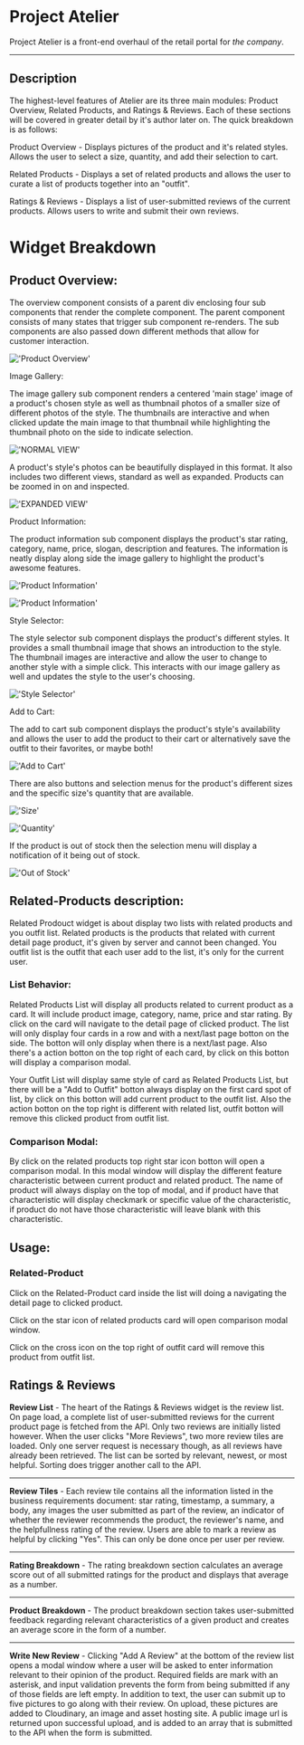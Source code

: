 # Project Atelier

Project Atelier is a front-end overhaul of the retail portal for *the company*.
***


## Description

The highest-level features of Atelier are its three main modules: Product Overview, Related Products, and Ratings & Reviews. Each of these sections will be covered in greater detail by it's author later on. The quick breakdown is as follows:

Product Overview - Displays pictures of the product and it's related styles. Allows the user to select a size, quantity, and add their selection to cart.

Related Products - Displays a set of related products and allows the user to curate a list of products together into an "outfit".

Ratings & Reviews - Displays a list of user-submitted reviews of the current products. Allows users to write and submit their own reviews.

# Widget Breakdown

## Product Overview:

The overview component consists of a parent div enclosing four sub components that render the complete component. The parent component consists of many states that trigger sub component re-renders. The sub components are also passed down different methods that allow for customer interaction.

!['Product Overview'](./READMEPICS/PRODUCT-OVERVIEW.png)

Image Gallery:

The image gallery sub component renders a centered 'main stage' image of a product's chosen style as well as thumbnail photos of a smaller size of different photos of the style. The thumbnails are interactive and when clicked update the main image to that thumbnail while highlighting the thumbnail photo on the side to indicate selection.

!['NORMAL VIEW'](./READMEPICS/MAIN.png)

A product's style's photos can be beautifully displayed in this format. It also includes two different views, standard as well as expanded. Products can be zoomed in on and inspected.

!['EXPANDED VIEW'](./READMEPICS/expanded-view.png)




Product Information:

The product information sub component displays the product's star rating, category, name, price, slogan, description and features. The information is neatly display along side the image gallery to highlight the product's awesome features.

!['Product Information'](./READMEPICS/PRODUCT-INFO.png)

!['Product Information'](./READMEPICS/DESCRIPTION.png)


Style Selector:

The style selector sub component displays the product's different styles. It provides a small thumbnail image that shows an introduction to the style. The thumbnail images are interactive and allow the user to change to another style with a simple click. This interacts with our image gallery as well and updates the style to the user's choosing.



!['Style Selector'](./READMEPICS/STYLE-SELECTOR.png)

Add to Cart:

The add to cart sub component displays the product's style's availability and allows the user to add the product to their cart or alternatively save the outfit to their favorites, or maybe both!

!['Add to Cart'](./READMEPICS/CART.png)

There are also buttons and selection menus for the product's different sizes and the specific size's quantity that are available.

!['Size'](./READMEPICS/CART-SIZE.png)

!['Quantity'](./READMEPICS/CART-QUANTITY.png)

If the product is out of stock then the selection menu will display a notification of it being out of stock.

!['Out of Stock'](./READMEPICS/CART-OOS.png)

## Related-Products description:
Related Prodouct widget is about display two lists with related products and you outfit list. Related products is the products that related with current detail page product, it's given by server and cannot been changed. You outfit list is the outfit that each user add to the list, it's only for the current user.
### List Behavior:
Related Products List will display all products related to current product as a card. It will include product image, category, name, price and star rating. By click on the card will navigate to the detail page of clicked product. The list will only display four cards in a row and with a next/last page botton on the side. The botton will only display when there is a next/last page. Also there's a action botton on the top right of each card, by click on this botton will display a comparison modal.

Your Outfit List will display same style of card as Related Products List, but there will be a "Add to Outfit" botton always display on the first card spot of list, by click on this botton will add current product to the outfit list. Also the action botton on the top right is different with related list, outfit botton will remove this clicked product from outfit list.

### Comparison Modal:
By click on the related products top right star icon botton will open a comparison modal. In this modal window will display the different feature characteristic between current product and related product. The name of product will always display on the top of modal, and if product have that characteristic will display checkmark or specific value of the characteristic, if product do not have those characteristic will leave blank with this characteristic.

## Usage:

### Related-Product

Click on the Related-Product card inside the list will doing a navigating the detail page to clicked product.

Click on the star icon of related products card will open comparison modal window.

Click on the cross icon on the top right of outfit card will remove this product from outfit list.

## Ratings & Reviews
**Review List** - The heart of the Ratings & Reviews widget is the review list. On page load, a complete list of user-submitted reviews for the current product page is fetched from the API. Only two reviews are initially listed however. When the user clicks "More Reviews", two more review tiles are loaded. Only one server request is necessary though, as all reviews have already been retrieved. The list can be sorted by relevant, newest, or most helpful. Sorting does trigger another call to the API.
***
**Review Tiles** - Each review tile contains all the information listed in the business requirements document: star rating, timestamp, a summary, a body, any images the user submitted as part of the review, an indicator of whether the reviewer recommends the product, the reviewer's name, and the helpfullness rating of the review. Users are able to mark a review as helpful by clicking "Yes". This can only be done once per user per review.
***
**Rating Breakdown** - The rating breakdown section calculates an average score out of all submitted ratings for the product and displays that average as a number.
***
**Product Breakdown** - The product breakdown section takes user-submitted feedback regarding relevant characteristics of a given product and creates an average score in the form of a number.
***
**Write New Review** - Clicking "Add A Review" at the bottom of the review list opens a modal window where a user will be asked to enter information relevant to their opinion of the product. Required fields are mark with an asterisk, and input validation prevents the form from being submitted if any of those fields are left empty. In addition to text, the user can submit up to five pictures to go along with their review. On upload, these pictures are added to Cloudinary, an image and asset hosting site. A public image url is returned upon successful upload, and is added to an array that is submitted to the API when the form is submitted.



